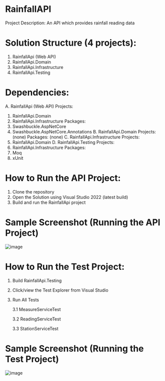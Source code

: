 # RainfallAPI
Project Description: An API which provides rainfall reading data

# Solution Structure (4 projects):
1. RainfallApi (Web API)
2. RainfallApi.Domain
3. RainfallApi.Infrastructure
4. RainfallApi.Testing

# Dependencies:
A. RainfallApi (Web API)
   Projects:
   1. RainfallApi.Domain
   2. RainfallApi.Infrastructure
   Packages:
   1. Swashbuckle.AspNetCore
   2. Swashbuckle.AspNetCore.Annotations
B. RainfallApi.Domain
   Projects: (none)
   Packages: (none)
C. RainfallApi.Infrastructure
   Projects:
   1. RainfallApi.Domain
D. RainfallApi.Testing
   Projects:
   1. RainfallApi.Infrastructure
   Packages:
   1. Moq
   2. xUnit
   
# How to Run the API Project:
1. Clone the repository
2. Open the Solution using Visual Studio 2022 (latest build)
3. Build and run the RainfallApi project

# Sample Screenshot (Running the API Project)

![image](https://github.com/atloyola/RainfallAPI/assets/20338754/e3a83a25-6450-481f-953b-c8070dfcb5b5)


# How to Run the Test Project:
1. Build RainfallApi.Testing
2. Click/view the Test Explorer from Visual Studio
3. Run All Tests
   
   3.1 MeasureServiceTest
   
   3.2 ReadingServiceTest
   
   3.3 StationServiceTest

# Sample Screenshot (Running the Test Project)

![image](https://github.com/atloyola/RainfallAPI/assets/20338754/e1b6024d-d0cb-4adb-8820-07de53f35b03)

